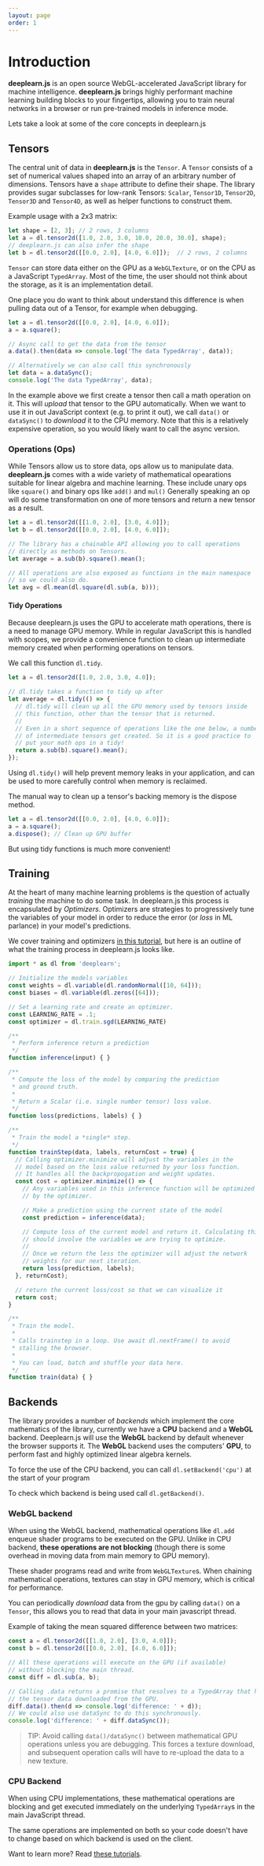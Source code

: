 ```yaml
---
layout: page
order: 1
---
```

# Introduction

**deeplearn.js** is an open source WebGL-accelerated JavaScript library for machine
intelligence. **deeplearn.js** brings highly performant machine learning
building blocks to your fingertips, allowing you to train neural networks
in a browser or run pre-trained models in inference mode.

Lets take a look at some of the core concepts in deeplearn.js

## Tensors

The central unit of data in **deeplearn.js** is the `Tensor`. A `Tensor`
consists of a set of numerical values shaped into an array of an arbitrary
number of dimensions. Tensors have a `shape` attribute to define
their shape. The library provides sugar subclasses for low-rank Tensors:
`Scalar`, `Tensor1D`, `Tensor2D`, `Tensor3D` and `Tensor4D`, as well as helper functions to construct them.

Example usage with a 2x3 matrix:

```js
let shape = [2, 3]; // 2 rows, 3 columns
let a = dl.tensor2d([1.0, 2.0, 3.0, 10.0, 20.0, 30.0], shape);
// deeplearn.js can also infer the shape
let b = dl.tensor2d([[0.0, 2.0], [4.0, 6.0]]);  // 2 rows, 2 columns
```

`Tensor` can store data either on the GPU as a `WebGLTexture`, or on the CPU as
a JavaScript `TypedArray`. Most of the time, the user should not think about
the storage, as it is an implementation detail.

One place you do want to think about understand this difference is when pulling
data out of a Tensor, for example when debugging.

```js
let a = dl.tensor2d([[0.0, 2.0], [4.0, 6.0]]);
a = a.square();

// Async call to get the data from the tensor
a.data().then(data => console.log('The data TypedArray', data));

// Alternatively we can also call this synchronously
let data = a.dataSync();
console.log('The data TypedArray', data);
```

In the example above we first create a tensor then call a math operation on it. This will
_upload_ that tensor to the GPU automatically. When we want to use it in out JavaScript context
(e.g. to print it out), we call `data()` or `dataSync()` to _download_ it to the CPU memory. Note that
this is a relatively expensive operation, so you would likely want to call the async version.


### Operations (Ops)

While Tensors allow us to store data, ops allow us to manipulate data. __deeplearn.js__ comes with a wide variety of mathematical opearations suitable for linear algebra and machine learning. These include unary ops like `square()` and binary ops like `add()` and `mul()` Generally speaking an op will do some transformation on one of more tensors and return a new tensor as a result.

```js
let a = dl.tensor2d([[1.0, 2.0], [3.0, 4.0]]);
let b = dl.tensor2d([[0.0, 2.0], [4.0, 6.0]]);

// The library has a chainable API allowing you to call operations
// directly as methods on Tensors.
let average = a.sub(b).square().mean();

// All operations are also exposed as functions in the main namespace
// so we could also do.
let avg = dl.mean(dl.square(dl.sub(a, b)));
```

#### Tidy Operations

Because deeplearn.js uses the GPU to accelerate math operations, there is a need
to manage GPU memory. While in regular JavaScript this is handled with scopes, we
provide a convenience function to clean up intermediate memory created when performing
operations on tensors.

We call this function `dl.tidy`.

```js
let a = dl.tensor2d([1.0, 2.0, 3.0, 4.0]);

// dl.tidy takes a function to tidy up after
let average = dl.tidy(() => {
  // dl.tidy will clean up all the GPU memory used by tensors inside
  // this function, other than the tensor that is returned.
  //
  // Even in a short sequence of operations like the one below, a number
  // of intermediate tensors get created. So it is a good practice to
  // put your math ops in a tidy!
  return a.sub(b).square().mean();
});
```

Using `dl.tidy()` will help prevent memory leaks in your application, and can be used to more carefully control when memory is reclaimed.

The manual way to clean up a tensor's backing memory is the dispose method.

```js
let a = dl.tensor2d([[0.0, 2.0], [4.0, 6.0]]);
a = a.square();
a.dispose(); // Clean up GPU buffer
```

But using tidy functions is much more convenient!

## Training

At the heart of many machine learning problems is the question of actually _training_ the machine to do some task. In deeplearn.js this process is encapsulated by  _Optimizers_. Optimizers are strategies to progressively tune the variables of your model in order to reduce the error (or _loss_ in ML parlance) in your model's predictions.

We cover training and optimizers [in this tutorial](ml_beginners.md), but here is an outline of what the training process in deeplearn.js looks like.

```js
import * as dl from 'deeplearn';

// Initialize the models variables
const weights = dl.variable(dl.randomNormal([10, 64]));
const biases = dl.variable(dl.zeros([64]));

// Set a learning rate and create an optimizer.
const LEARNING_RATE = .1;
const optimizer = dl.train.sgd(LEARNING_RATE)

/**
 * Perform inference return a prediction
 */
function inference(input) { }

/**
 * Compute the loss of the model by comparing the prediction
 * and ground truth.
 *
 * Return a Scalar (i.e. single number tensor) loss value.
 */
function loss(predictions, labels) { }

/**
 * Train the model a *single* step.
 */
function trainStep(data, labels, returnCost = true) {
  // Calling optimizer.minimize will adjust the variables in the
  // model based on the loss value returned by your loss function.
  // It handles all the backpropogation and weight updates.
  const cost = optimizer.minimize(() => {
    // Any variables used in this inference function will be optimized
    // by the optimizer.

    // Make a prediction using the current state of the model
    const prediction = inference(data);

    // Compute loss of the current model and return it. Calculating this loss
    // should involve the variables we are trying to optimize.
    //
    // Once we return the less the optimizer will adjust the network
    // weights for our next iteration.
    return loss(prediction, labels);
  }, returnCost);

  // return the current loss/cost so that we can visualize it
  return cost;
}

/**
 * Train the model.
 *
 * Calls trainstep in a loop. Use await dl.nextFrame() to avoid
 * stalling the browser.
 *
 * You can load, batch and shuffle your data here.
 */
function train(data) { }
```

## Backends

The library provides a number of _backends_ which implement the core mathematics of the library, currently we have a __CPU__ backend and a __WebGL__ backend. Deeplearn.js will use the __WebGL__ backend by default whenever the browser supports it. The __WebGL__ backend uses the computers' __GPU__, to perform fast and highly optimized linear algebra kernels.

To force the use of the CPU backend, you can call `dl.setBackend('cpu')` at the start of your program

To check which backend is being used call `dl.getBackend()`.


### WebGL backend

When using the WebGL backend, mathematical
operations like `dl.add` enqueue shader programs to be executed on the GPU. Unlike in CPU backend, **these operations are not blocking** (though there is some overhead in moving data from main memory to GPU memory).

These shader programs read and write from `WebGLTexture`s. When chaining mathematical operations, textures can stay in GPU memory, which is critical for performance.

You can periodically _download_ data from the gpu by calling `data()` on a `Tensor`, this allows you to read that data in your main javascript thread.

Example of taking the mean squared difference between two matrices:

```js
const a = dl.tensor2d([[1.0, 2.0], [3.0, 4.0]]);
const b = dl.tensor2d([[0.0, 2.0], [4.0, 6.0]]);

// All these operations will execute on the GPU (if available)
// without blocking the main thread.
const diff = dl.sub(a, b);

// Calling .data returns a promise that resolves to a TypedArray that holds
// the tensor data downloaded from the GPU.
diff.data().then(d => console.log('difference: ' + d));
// We could also use dataSync to do this synchronously.
console.log('difference: ' + diff.dataSync());
```

> TIP: Avoid calling `data()/dataSync()` between mathematical GPU
operations unless you are debugging. This forces a texture download, and
subsequent operation calls will have to re-upload the data to a new
texture.

### CPU Backend

When using CPU implementations, these mathematical
operations are blocking and get executed immediately on the underlying
`TypedArray`s in the main JavaScript thread.

The same operations are implemented on both so your code doesn't have to change based on which backend is used on the client.

Want to learn more? Read [these tutorials](index.md).
